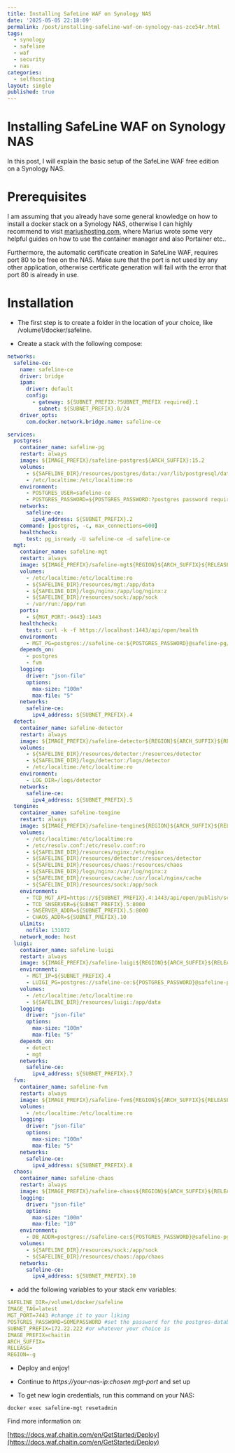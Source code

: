 ```yaml
---
title: Installing SafeLine WAF on Synology NAS
date: '2025-05-05 22:18:09'
permalink: /post/installing-safeline-waf-on-synology-nas-zce54r.html
tags:
  - synology
  - safeline
  - waf
  - security
  - nas
categories:
  - selfhosting
layout: single
published: true
---
```




# Installing SafeLine WAF on Synology NAS

In this post, I will explain the basic setup of the SafeLine WAF free edition on a Synology NAS.

# Prerequisites

I am assuming that you already have some general knowledge on how to install a docker stack on a Synology NAS, otherwise I can highly recommend to visit [mariushosting.com](), where Marius wrote some very helpful guides on how to use the container manager and also Portainer etc..

Furthermore, the automatic certificate creation in SafeLine WAF, requires port 80 to be free on the NAS. Make sure that the port is not used by any other application, otherwise certificate generation will fail with the error that port 80 is already in use.

# Installation

* The first step is to create a folder in the location of your choice, like /volume1/docker/safeline.

* Create a stack with the following compose:

```yaml
networks:
  safeline-ce:
    name: safeline-ce
    driver: bridge
    ipam:
      driver: default
      config:
        - gateway: ${SUBNET_PREFIX:?SUBNET_PREFIX required}.1
          subnet: ${SUBNET_PREFIX}.0/24
    driver_opts:
      com.docker.network.bridge.name: safeline-ce

services:
  postgres:
    container_name: safeline-pg
    restart: always
    image: ${IMAGE_PREFIX}/safeline-postgres${ARCH_SUFFIX}:15.2
    volumes:
      - ${SAFELINE_DIR}/resources/postgres/data:/var/lib/postgresql/data
      - /etc/localtime:/etc/localtime:ro
    environment:
      - POSTGRES_USER=safeline-ce
      - POSTGRES_PASSWORD=${POSTGRES_PASSWORD:?postgres password required}
    networks:
      safeline-ce:
        ipv4_address: ${SUBNET_PREFIX}.2
    command: [postgres, -c, max_connections=600]
    healthcheck:
      test: pg_isready -U safeline-ce -d safeline-ce
  mgt:
    container_name: safeline-mgt
    restart: always
    image: ${IMAGE_PREFIX}/safeline-mgt${REGION}${ARCH_SUFFIX}${RELEASE}:${IMAGE_TAG:?image tag required}
    volumes:
      - /etc/localtime:/etc/localtime:ro
      - ${SAFELINE_DIR}/resources/mgt:/app/data
      - ${SAFELINE_DIR}/logs/nginx:/app/log/nginx:z
      - ${SAFELINE_DIR}/resources/sock:/app/sock
      - /var/run:/app/run
    ports:
      - ${MGT_PORT:-9443}:1443
    healthcheck:
      test: curl -k -f https://localhost:1443/api/open/health
    environment:
      - MGT_PG=postgres://safeline-ce:${POSTGRES_PASSWORD}@safeline-pg/safeline-ce?sslmode=disable
    depends_on:
      - postgres
      - fvm
    logging:
      driver: "json-file"
      options:
        max-size: "100m"
        max-file: "5"
    networks:
      safeline-ce:
        ipv4_address: ${SUBNET_PREFIX}.4
  detect:
    container_name: safeline-detector
    restart: always
    image: ${IMAGE_PREFIX}/safeline-detector${REGION}${ARCH_SUFFIX}${RELEASE}:${IMAGE_TAG}
    volumes:
      - ${SAFELINE_DIR}/resources/detector:/resources/detector
      - ${SAFELINE_DIR}/logs/detector:/logs/detector
      - /etc/localtime:/etc/localtime:ro
    environment:
      - LOG_DIR=/logs/detector
    networks:
      safeline-ce:
        ipv4_address: ${SUBNET_PREFIX}.5
  tengine:
    container_name: safeline-tengine
    restart: always
    image: ${IMAGE_PREFIX}/safeline-tengine${REGION}${ARCH_SUFFIX}${RELEASE}:${IMAGE_TAG}
    volumes:
      - /etc/localtime:/etc/localtime:ro
      - /etc/resolv.conf:/etc/resolv.conf:ro
      - ${SAFELINE_DIR}/resources/nginx:/etc/nginx
      - ${SAFELINE_DIR}/resources/detector:/resources/detector
      - ${SAFELINE_DIR}/resources/chaos:/resources/chaos
      - ${SAFELINE_DIR}/logs/nginx:/var/log/nginx:z
      - ${SAFELINE_DIR}/resources/cache:/usr/local/nginx/cache
      - ${SAFELINE_DIR}/resources/sock:/app/sock
    environment:
      - TCD_MGT_API=https://${SUBNET_PREFIX}.4:1443/api/open/publish/server
      - TCD_SNSERVER=${SUBNET_PREFIX}.5:8000
      - SNSERVER_ADDR=${SUBNET_PREFIX}.5:8000
      - CHAOS_ADDR=${SUBNET_PREFIX}.10
    ulimits:
      nofile: 131072
    network_mode: host       
  luigi:
    container_name: safeline-luigi
    restart: always
    image: ${IMAGE_PREFIX}/safeline-luigi${REGION}${ARCH_SUFFIX}${RELEASE}:${IMAGE_TAG}
    environment:
      - MGT_IP=${SUBNET_PREFIX}.4
      - LUIGI_PG=postgres://safeline-ce:${POSTGRES_PASSWORD}@safeline-pg/safeline-ce?sslmode=disable
    volumes:
      - /etc/localtime:/etc/localtime:ro
      - ${SAFELINE_DIR}/resources/luigi:/app/data
    logging:
      driver: "json-file"
      options:
        max-size: "100m"
        max-file: "5"
    depends_on:
      - detect
      - mgt
    networks:
      safeline-ce:
        ipv4_address: ${SUBNET_PREFIX}.7
  fvm:
    container_name: safeline-fvm
    restart: always
    image: ${IMAGE_PREFIX}/safeline-fvm${REGION}${ARCH_SUFFIX}${RELEASE}:${IMAGE_TAG}
    volumes:
      - /etc/localtime:/etc/localtime:ro
    logging:
      driver: "json-file"
      options:
        max-size: "100m"
        max-file: "5"
    networks:
      safeline-ce:
        ipv4_address: ${SUBNET_PREFIX}.8
  chaos:
    container_name: safeline-chaos
    restart: always
    image: ${IMAGE_PREFIX}/safeline-chaos${REGION}${ARCH_SUFFIX}${RELEASE}:${IMAGE_TAG}
    logging:
      driver: "json-file"
      options:
        max-size: "100m"
        max-file: "10"
    environment:
      - DB_ADDR=postgres://safeline-ce:${POSTGRES_PASSWORD}@safeline-pg/safeline-ce?sslmode=disable
    volumes:
      - ${SAFELINE_DIR}/resources/sock:/app/sock
      - ${SAFELINE_DIR}/resources/chaos:/app/chaos
    networks:
      safeline-ce:
        ipv4_address: ${SUBNET_PREFIX}.10

```

* add the following variables to your stack env variables:

```yaml
SAFELINE_DIR=/volume1/docker/safeline
IMAGE_TAG=latest
MGT_PORT=7443 #change it to your liking
POSTGRES_PASSWORD=SOMEPASSWORD #set the password for the postgres-database. 
SUBNET_PREFIX=172.22.222 #or whatever your choice is
IMAGE_PREFIX=chaitin
ARCH_SUFFIX=
RELEASE=
REGION=-g
```

* Deploy and enjoy!

* Continue to *https://your-nas-ip:chosen mgt-port* and set up

* To get new login credentials, run this command on your NAS:

```shell
docker exec safeline-mgt resetadmin
```

Find more information on:

[https://docs.waf.chaitin.com/en/GetStarted/Deploy](https://docs.waf.chaitin.com/en/GetStarted/Deploy)

‍
